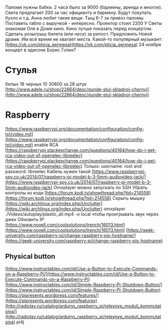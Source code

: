 Паломе нужны бабки. 2 часа было за 9000 (бармены, аренда и многое). Света предлагает 200 за час официанту и бармену. Будут покупать бухло и т.д. Анна любит такие вещи. Тыщ 6-7 за привоз паломы.
Поставить табло с выручкой - интересно.
Проектор стоил 2200
У Светы знакомая Оля в Доме кино.
Кино лучше показать перед концертом.
Сделать розыгрыш билета (или неск) за репост.
Предложить Новой драме. Им всё время не хватает места.
Какой-то популярный музыкант: [https://vk.com/pticia_germesa](https://vk.com/pticia_germesa) 24 ноября концерт в эдисоне
Борис Голик?
# Стулья
белых 18
черных 10
30800 за 28 штук [http://www.adele.ru/shop/22664/desc/gunde-stul-skladnoj-chernyj](http://www.adele.ru/shop/22664/desc/gunde-stul-skladnoj-chernyj)
# Raspberry
[https://www.raspberrypi.org/documentation/configuration/config-txt/video.md](https://www.raspberrypi.org/documentation/configuration/config-txt/video.md)
enable RCA [https://raspberrypi.stackexchange.com/questions/40164/how-do-i-get-rca-video-out-of-openelec-libreelec](https://raspberrypi.stackexchange.com/questions/40164/how-do-i-get-rca-video-out-of-openelec-libreelec)
Только: username: root and password: libreelec
Кабель нужен такой [https://www.raspberrypi-spy.co.uk/2014/07/raspberry-pi-model-b-3-5mm-audiovideo-jack/](https://www.raspberrypi-spy.co.uk/2014/07/raspberry-pi-model-b-3-5mm-audiovideo-jack)
Omxplayer можно запускать по SSH
Убрать контролы из коди [https://forum.kodi.tv/showthread.php?tid=214558](https://forum.kodi.tv/showthread.php?tid=214558)
Скрыть мышку [https://wiki.archlinux.org/index.php/Unclutter](https://wiki.archlinux.org/index.php/Unclutter)
omxplayer ./Videos/autoplay/plastic_all.mp4 -o local
чтобы проигрывать звук через джек
Обновить IP: [https://www.novell.com/coolsolutions/trench/16013.html](https://www.novell.com/coolsolutions/trench/16013.html)
[https://geek-university.com/raspberry-pi/change-raspberry-pis-hostname/](https://geek-university.com/raspberry-pi/change-raspberry-pis-hostname)
## Physical button
[https://www.instructables.com/id/Use-a-Button-to-Execute-Commands-on-a-Raspberry-Pi/](https://www.instructables.com/id/Use-a-Button-to-Execute-Commands-on-a-Raspberry-Pi)
[https://www.instructables.com/id/Simple-Raspberry-Pi-Shutdown-Button/](https://www.instructables.com/id/Simple-Raspberry-Pi-Shutdown-Button)
[https://pipresents.wordpress.com/features/](https://pipresents.wordpress.com/features)
[http://radiolav.ru/catalog/arduino_raspberry_pi/releynye_moduli_kommutatsiya/](http://radiolav.ru/catalog/arduino_raspberry_pi/releynye_moduli_kommutatsiya)
pi4j